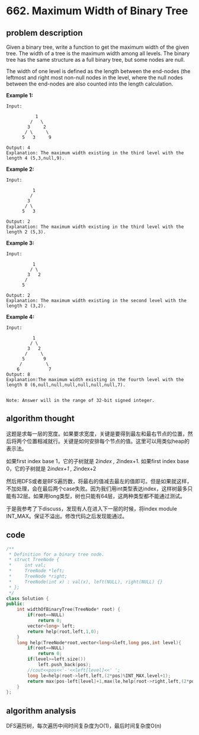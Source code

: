 # 662. Maximum Width of Binary Tree

## problem description

Given a binary tree, write a function to get the maximum width of the given tree. The width of a tree is the maximum width among all levels. The binary tree has the same structure as a full binary tree, but some nodes are null.

The width of one level is defined as the length between the end-nodes (the leftmost and right most non-null nodes in the level, where the null nodes between the end-nodes are also counted into the length calculation.

**Example 1:**

```text
Input: 

           1
         /   \
        3     2
       / \     \  
      5   3     9 

Output: 4
Explanation: The maximum width existing in the third level with the length 4 (5,3,null,9).
```

**Example 2:**

```text
Input: 

          1
         /  
        3    
       / \       
      5   3     

Output: 2
Explanation: The maximum width existing in the third level with the length 2 (5,3).
```

**Example 3:**

```text
Input: 

          1
         / \
        3   2 
       /        
      5      

Output: 2
Explanation: The maximum width existing in the second level with the length 2 (3,2).
```

**Example 4:**

```text
Input: 

          1
         / \
        3   2
       /     \  
      5       9 
     /         \
    6           7
Output: 8
Explanation:The maximum width existing in the fourth level with the length 8 (6,null,null,null,null,null,null,7).


Note: Answer will in the range of 32-bit signed integer.
```

## algorithm thought

这题是求每一层的宽度。如果要求宽度，关键是要得到最左和最右节点的位置，然后将两个位置相减就行。关键是如何安排每个节点的值。这里可以用类似heap的表示法。

如果first index base 1，它的子树就是 2*index , 2*index+1.
如果first index base 0，它的子树就是 2*index+1 , 2*index+2

然后用DFS或者是BFS遍历数，将最右的值减去最左的值即可。但是如果就这样，不加处理，会在最后两个case失败。因为我们用int类型表达index，这样树最多只能有32层。如果用long类型，树也只能有64层，这两种类型都不能通过测试。

于是我参考了下discuss，发现有人在进入下一层的时候，将index module INT_MAX。保证不溢出。修改代码之后发现能通过。

## code

```c++
/**
 * Definition for a binary tree node.
 * struct TreeNode {
 *     int val;
 *     TreeNode *left;
 *     TreeNode *right;
 *     TreeNode(int x) : val(x), left(NULL), right(NULL) {}
 * };
 */
class Solution {
public:
    int widthOfBinaryTree(TreeNode* root) {
        if(root==NULL)
            return 0;
        vector<long> left;
        return help(root,left,1,0);
    }
    long help(TreeNode*root,vector<long>&left,long pos,int level){
        if(root==NULL)
            return 0;
        if(level>=left.size())
            left.push_back(pos);
        //cout<<pos<<'-'<<left[level]<<' ';
        long le=help(root->left,left,(2*pos)%INT_MAX,level+1);
        return max(pos-left[level]+1,max(le,help(root->right,left,(2*pos+1)%INT_MAX,level+1)));
    }
};
```

## algorithm analysis

DFS遍历树，每次遍历中间时间复杂度为O(1)，最后时间复杂度O(n)